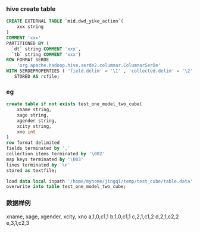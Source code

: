### hive create table
```sql
CREATE EXTERNAL TABLE `mid.dwd_yike_action`(
    xxx string
)
COMMENT 'xxx'
PARTITIONED BY ( 
  `dt` string COMMENT 'xxx', 
  `tb` string COMMENT 'xxx')
ROW FORMAT SERDE
    'org.apache.hadoop.hive.serde2.columnar.ColumnarSerDe'
WITH SERDEPROPERTIES ( 'field.delim' = '\1' , 'collected.delim' = '\2', 'mapkey.delim' = '\3', 'line.delim' = '\n')
   STORED AS rcfile;
```
### eg
```SQL
create table if not exists test_one_model_two_cube(
    xname string,
    xage string,
    xgender string,
    xcity string,
    xno int
)
row format delimited
fields terminated by ','
collection items terminated by '\002'
map keys terminated by '\003'
lines terminated by '\n'
stored as textfile;

load data local inpath '/home/myhome/jingqi/temp/test_cube/table.data'
overwrite into table test_one_model_two_cube;
```

### 数据样例
xname, xage, xgender, xcity, xno
a,1,0,c1,1
b,1,0,c1,1
c,2,1,c1,2
d,2,1,c2,2
e,3,1,c2,3
